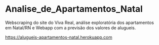 # Analise_de_Apartamentos_Natal
 Webscraping do site do Viva Real, análise exploratória dos apartamentos em Natal/RN e Webapp com a previsão dos valores de alugueis.


https://alugueis-apartamentos-natal.herokuapp.com